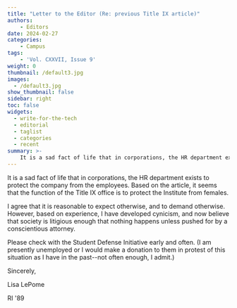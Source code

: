 ```yaml
---
title: "Letter to the Editor (Re: previous Title IX article)"
authors: 
    - Editors
date: 2024-02-27
categories:
    - Campus
tags:
    - 'Vol. CXXVII, Issue 9'
weight: 0
thumbnail: /default3.jpg
images:
  - /default3.jpg
show_thumbnail: false
sidebar: right
toc: false
widgets:
  - write-for-the-tech
  - editorial
  - taglist
  - categories
  - recent
summary: >-
    It is a sad fact of life that in corporations, the HR department exists to protect the company from the employees.  Based on the article, it seems that the function of the Title IX office is to protect the Institute from females.
---
```




It is a sad fact of life that in corporations, the HR department exists to protect the company from the employees.  Based on the article, it seems that the function of the Title IX office is to protect the Institute from females.

I agree that it is reasonable to expect otherwise, and to demand otherwise.  However, based on experience, I have developed cynicism, and now believe that society is litigious enough that nothing happens unless pushed for by a conscientious attorney.

Please check with the Student Defense Initiative early and often.  (I am presently unemployed or I would make a donation to them in protest of this situation as I have in the past--not often enough, I admit.)

Sincerely,

Lisa LePome

RI '89
